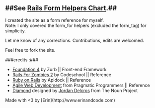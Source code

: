 ##See [Rails Form Helpers Chart](http://hashtagerinl.github.com/rails-forms-candy/).##
-----

I created the site as a form reference for myself.  
Note: I only covered the form_for helpers (excluded the form_tag) for simplicity.

Let me know of any corrections. Contributions, edits are welcomed.

Feel free to fork the site.

###credits :###
<ul><li><a href="http://foundation.zurb.com/" target="_blank">Foundation 4</a> by Zurb || Front-end Framework</li>
				<li><a href="http://codeschool.com/" target="_blank">Rails For Zombies 2</a> by Codeschool || Reference</li>
				<li><a href="http://apidock.com/rails/" target="_blank">Ruby on Rails</a> by Apidock || Reference</li>
				<li><a href="http://erinl.ee/WSbeIl" target="_blank">Agile Web Development</a> from Pragmatic Programmers || Reference</li>
				<li><a href="http://thenounproject.com/noun/diamond/#icon-No3228" target="_blank">Diamond</a> designed by <a href="http://thenounproject.com/jordan.delcros" target="_blank">Jordan Delcros</a> from The Noun Project</li>
			</ul>			
Made with <3 by [Erin](http://www.erinandcode.com) 